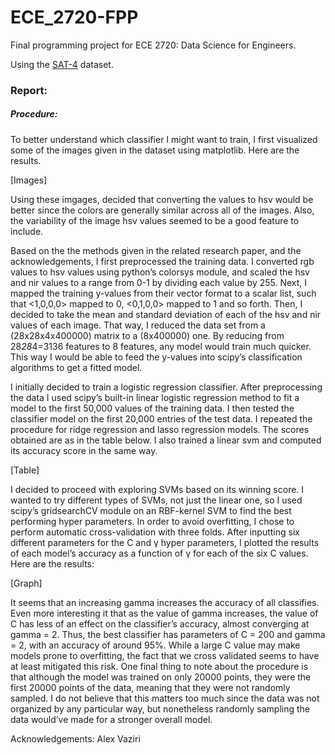# ECE_2720-FPP

Final programming project for ECE 2720: Data Science for Engineers. 

Using the [SAT-4](https://www.kaggle.com/crawford/deepsat-sat4) dataset. 

### Report:

##### Procedure:
To better understand which classifier I might want to train, I first visualized some of the images given in the dataset using matplotlib. Here are the results.

[Images]

Using these imgages, decided that converting the values to hsv would be better since the colors are generally similar across all of the images. Also, the variability of the image hsv values seemed to be a good feature to include.

Based on the the methods given in the related research paper, and the acknowledgements, I first preprocessed the training data. I converted rgb values to hsv values using python’s colorsys module, and scaled the hsv and nir values to a range from 0-1 by dividing each value by 255. Next, I mapped the training y-values from their vector format to a scalar list, such that <1,0,0,0> mapped to 0, <0,1,0,0> mapped to 1 and so forth. Then, I decided to take the mean and standard deviation of each of the hsv and nir values of each image. That way, I reduced the data set from a (28x28x4x400000) matrix to a (8x400000) one. By reducing from 28*28*4=3136 features to 8 features, any model would train much quicker. This way I would be able to feed the y-values into scipy’s classification algorithms to get a fitted model.

I initially decided to train a logistic regression classifier. After preprocessing the data I used scipy’s built-in linear logistic regression method to fit a model to the first 50,000 values of the training data. I then tested the classifier model on the first 20,000 entries of the test data. I repeated the procedure for ridge regression and lasso regression models. The scores obtained are as in the table below. I also trained a linear svm and computed its accuracy score in the same way.


[Table]

I decided to proceed with exploring SVMs based on its winning score. I wanted to try
different types of SVMs, not just the linear one, so I used scipy’s gridsearchCV module on an RBF-kernel SVM to find the best performing hyper parameters. In order to avoid overfitting, I chose to perform automatic cross-validation with three folds. After inputting six different parameters for the C and γ hyper parameters, I plotted the results of each model’s accuracy as a function of γ for each of the six C values. Here are the results:


[Graph]


It seems that an increasing gamma increases the accuracy of all classifies. Even more interesting it that as the value of gamma increases, the value of C has less of an effect on the classifier’s accuracy, almost converging at gamma = 2. Thus, the best classifier has parameters of C = 200
and gamma = 2, with an accuracy of around 95%. While a large C value may make models prone to overfitting, the fact that we cross validated seems to have at least mitigated this risk.
One final thing to note about the procedure is that although the model was trained on only 20000 points, they were the first 20000 points of the data, meaning that they were not randomly sampled. I do not believe that this matters too much since the data was not organized by any particular way, but nonetheless randomly sampling the data would’ve made for a stronger overall model.

Acknowledgements: Alex Vaziri
  

